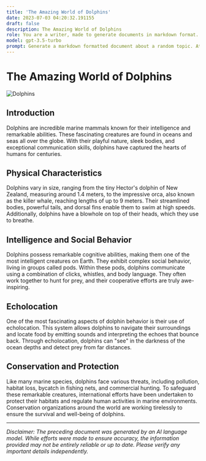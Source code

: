 ```yaml
---
title: 'The Amazing World of Dolphins'
date: 2023-07-03 04:20:32.191155
draft: false
description: The Amazing World of Dolphins
role: You are a writer, made to generate documents in markdown format. It is very important that all of the documents you generate are in valid markdown format.
model: gpt-3.5-turbo
prompt: Generate a markdown formatted document about a random topic. At the bottom, include a disclaimer explaining that the document was generated by you. The first line of the document should be the title. Make sure that the entire document is in proper markdown format, using a mix of various tags to make the document visually appealing.
---
```


# The Amazing World of Dolphins

![Dolphins](https://www.example.com/dolphin-image.jpg)

## Introduction

Dolphins are incredible marine mammals known for their intelligence and remarkable abilities. These fascinating creatures are found in oceans and seas all over the globe. With their playful nature, sleek bodies, and exceptional communication skills, dolphins have captured the hearts of humans for centuries.

## Physical Characteristics

Dolphins vary in size, ranging from the tiny Hector's dolphin of New Zealand, measuring around 1.4 meters, to the impressive orca, also known as the killer whale, reaching lengths of up to 9 meters. Their streamlined bodies, powerful tails, and dorsal fins enable them to swim at high speeds. Additionally, dolphins have a blowhole on top of their heads, which they use to breathe.

## Intelligence and Social Behavior

Dolphins possess remarkable cognitive abilities, making them one of the most intelligent creatures on Earth. They exhibit complex social behavior, living in groups called pods. Within these pods, dolphins communicate using a combination of clicks, whistles, and body language. They often work together to hunt for prey, and their cooperative efforts are truly awe-inspiring.

## Echolocation

One of the most fascinating aspects of dolphin behavior is their use of echolocation. This system allows dolphins to navigate their surroundings and locate food by emitting sounds and interpreting the echoes that bounce back. Through echolocation, dolphins can "see" in the darkness of the ocean depths and detect prey from far distances.

## Conservation and Protection

Like many marine species, dolphins face various threats, including pollution, habitat loss, bycatch in fishing nets, and commercial hunting. To safeguard these remarkable creatures, international efforts have been undertaken to protect their habitats and regulate human activities in marine environments. Conservation organizations around the world are working tirelessly to ensure the survival and well-being of dolphins.

---

*Disclaimer: The preceding document was generated by an AI language model. While efforts were made to ensure accuracy, the information provided may not be entirely reliable or up to date. Please verify any important details independently.*